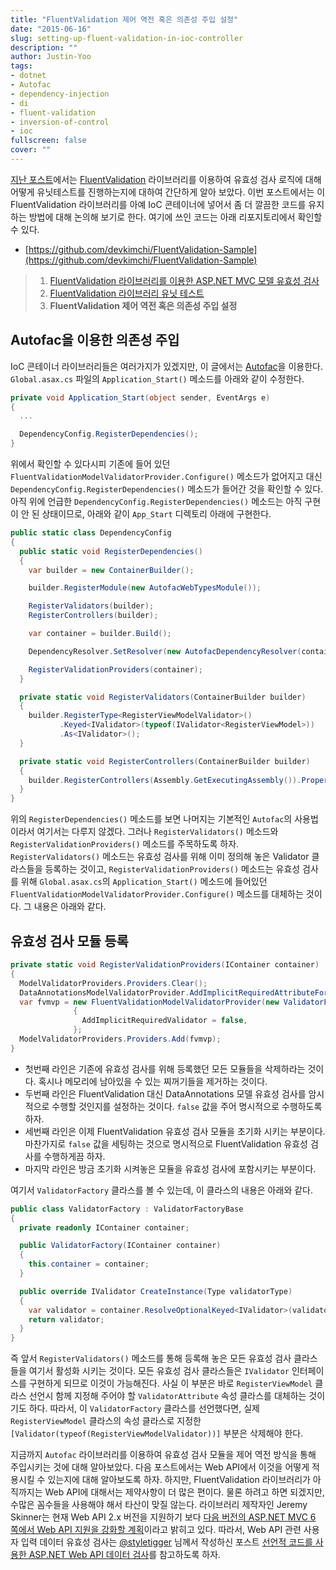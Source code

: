 ```yaml
---
title: "FluentValidation 제어 역전 혹은 의존성 주입 설정"
date: "2015-06-16"
slug: setting-up-fluent-validation-in-ioc-controller
description: ""
author: Justin-Yoo
tags:
- dotnet
- Autofac
- dependency-injection
- di
- fluent-validation
- inversion-of-control
- ioc
fullscreen: false
cover: ""
---
```


[지난 포스트](http://blog.aliencube.org/ko/2015/06/12/unit-testing-validators-with-fluent-validation/)에서는 [FluentValidation](https://github.com/JeremySkinner/FluentValidation) 라이브러리를 이용하여 유효성 검사 로직에 대해 어떻게 유닛테스트를 진행하는지에 대하여 간단하게 알아 보았다. 이번 포스트에서는 이 FluentValidation 라이브러리를 아예 IoC 콘테이너에 넣어서 좀 더 깔끔한 코드를 유지하는 방법에 대해 논의해 보기로 한다. 여기에 쓰인 코드는 아래 리포지토리에서 확인할 수 있다.

- [https://github.com/devkimchi/FluentValidation-Sample](https://github.com/devkimchi/FluentValidation-Sample)

> 1. [FluentValidation 라이브러리를 이용한 ASP.NET MVC 모델 유효성 검사](http://blog.aliencube.org/ko/2015/06/04/validating-asp-net-mvc-models-using-fluentvalidation-library/)
> 2. [FluentValidation 라이브러리 유닛 테스트](http://blog.aliencube.org/ko/2015/06/12/unit-testing-validators-with-fluent-validation/)
> 3. **FluentValidation 제어 역전 혹은 의존성 주입 설정**

## Autofac을 이용한 의존성 주입

IoC 콘테이너 라이브러리들은 여러가지가 있겠지만, 이 글에서는 [Autofac](http://autofac.org)을 이용한다. `Global.asax.cs` 파일의 `Application_Start()` 메소드를 아래와 같이 수정한다.

```csharp
private void Application_Start(object sender, EventArgs e)
{
  ...

  DependencyConfig.RegisterDependencies();
}

```

위에서 확인할 수 있다시피 기존에 들어 있던 `FluentValidationModelValidatorProvider.Configure()` 메소드가 없어지고 대신 `DependencyConfig.RegisterDependencies()` 메소드가 들어간 것을 확인할 수 있다. 아직 위에 언급한 `DependencyConfig.RegisterDependencies()` 메소드는 아직 구현이 안 된 상태이므로, 아래와 같이 `App_Start` 디렉토리 아래에 구현한다.

```csharp
public static class DependencyConfig
{
  public static void RegisterDependencies()
  {
    var builder = new ContainerBuilder();

    builder.RegisterModule(new AutofacWebTypesModule());

    RegisterValidators(builder);
    RegisterControllers(builder);

    var container = builder.Build();

    DependencyResolver.SetResolver(new AutofacDependencyResolver(container));

    RegisterValidationProviders(container);
  }

  private static void RegisterValidators(ContainerBuilder builder)
  {
    builder.RegisterType<RegisterViewModelValidator>()
           .Keyed<IValidator>(typeof(IValidator<RegisterViewModel>))
           .As<IValidator>();
  }

  private static void RegisterControllers(ContainerBuilder builder)
  {
    builder.RegisterControllers(Assembly.GetExecutingAssembly()).PropertiesAutowired();
  }
}

```

위의 `RegisterDependencies()` 메소드를 보면 나머지는 기본적인 `Autofac`의 사용법이라서 여기서는 다루지 않겠다. 그러나 `RegisterValidators()` 메소드와 `RegisterValidationProviders()` 메소드를 주목하도록 하자. `RegisterValidators()` 메소드는 유효성 검사를 위해 이미 정의해 놓은 Validator 클라스들을 등록하는 것이고, `RegisterValidationProviders()` 메소드는 유효성 검사를 위해 `Global.asax.cs`의 `Application_Start()` 메소드에 들어있던 `FluentValidationModelValidatorProvider.Configure()` 메소드를 대체하는 것이다. 그 내용은 아래와 같다.

## 유효성 검사 모듈 등록

```csharp
private static void RegisterValidationProviders(IContainer container)
{
  ModelValidatorProviders.Providers.Clear();
  DataAnnotationsModelValidatorProvider.AddImplicitRequiredAttributeForValueTypes = false;
  var fvmvp = new FluentValidationModelValidatorProvider(new ValidatorFactory(container))
              {
                AddImplicitRequiredValidator = false,
              };
  ModelValidatorProviders.Providers.Add(fvmvp);
}

```

- 첫번째 라인은 기존에 유효성 검사를 위해 등록했던 모든 모듈들을 삭제하라는 것이다. 혹시나 메모리에 남아있을 수 있는 찌꺼기들을 제거하는 것이다.
- 두번째 라인은 FluentValidation 대신 DataAnnotations 모델 유효성 검사를 암시적으로 수행할 것인지를 설정하는 것이다. `false` 값을 주어 명시적으로 수행하도록 하자.
- 세번째 라인은 이제 FluentValidation 유효성 검사 모듈을 초기화 시키는 부분이다. 마찬가지로 `false` 값을 세팅하는 것으로 명시적으로 FluentValidation 유효성 검사를 수행하게끔 하자.
- 마지막 라인은 방금 초기화 시켜놓은 모듈을 유효성 검사에 포함시키는 부분이다.

여기서 `ValidatorFactory` 클라스를 볼 수 있는데, 이 클라스의 내용은 아래와 같다.

```csharp
public class ValidatorFactory : ValidatorFactoryBase
{
  private readonly IContainer container;

  public ValidatorFactory(IContainer container)
  {
    this.container = container;
  }

  public override IValidator CreateInstance(Type validatorType)
  {
    var validator = container.ResolveOptionalKeyed<IValidator>(validatorType);
    return validator;
  }
}

```

즉 앞서 `RegisterValidators()` 메소드를 통해 등록해 놓은 모든 유효성 검사 클라스들을 여기서 활성화 시키는 것이다. 모든 유효성 검사 클라스들은 `IValidator` 인터페이스를 구현하게 되므로 이것이 가능해진다. 사실 이 부분은 바로 `RegisterViewModel` 클라스 선언시 함께 지정해 주어야 할 `ValidatorAttribute` 속성 클라스를 대체하는 것이기도 하다. 따라서, 이 `ValidatorFactory` 클라스를 선언했다면, 실제 `RegisterViewModel` 클라스의 속성 클라스로 지정한 `[Validator(typeof(RegisterViewModelValidator))]` 부분은 삭제해야 한다.

지금까지 `Autofac` 라이브러리를 이용하여 유효성 검사 모듈을 제어 역전 방식을 통해 주입시키는 것에 대해 알아보았다. 다음 포스트에서는 Web API에서 이것을 어떻게 적용시킬 수 있는지에 대해 알아보도록 하자. 하지만, FluentValidation 라이브러리가 아직까지는 Web API에 대해서는 제약사항이 더 많은 편이다. 물론 하려고 하면 되겠지만, 수많은 꼼수들을 사용해야 해서 타산이 맞질 않는다. 라이브러리 제작자인 Jeremy Skinner는 현재 Web API 2.x 버전을 지원하기 보다 [다음 버전의 ASP.NET MVC 6 쪽에서 Web API 지원을 강화할 계획](https://github.com/JeremySkinner/FluentValidation/issues/80)이라고 밝히고 있다. 따라서, Web API 관련 사용자 입력 데이터 유효성 검사는 [@styletigger](https://twitter.com/styletigger) 님께서 작성하신 포스트 [선언적 코드를 사용한 ASP.NET Web API 데이터 검사](https://justhackem.wordpress.com/2015/05/09/web-api-validation/)를 참고하도록 하자.

